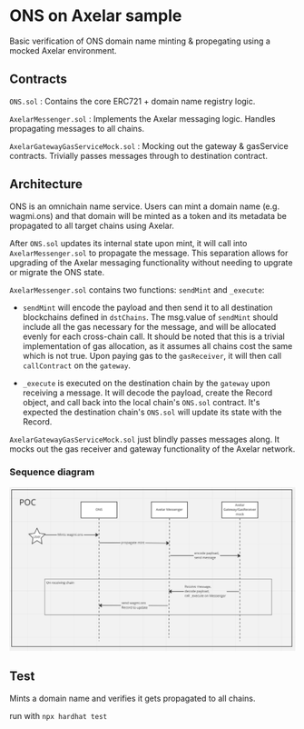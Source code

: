 # ONS on Axelar sample

Basic verification of ONS domain name minting & propegating using a mocked Axelar environment.

## Contracts
`ONS.sol` : Contains the core ERC721 + domain name registry logic.

`AxelarMessenger.sol` : Implements the Axelar messaging logic. Handles propagating messages to all chains.

`AxelarGatewayGasServiceMock.sol` : Mocking out the gateway & gasService contracts. Trivially passes messages through to destination contract.

## Architecture
ONS is an omnichain name service. Users can mint a domain name (e.g. wagmi.ons) and that domain will be minted as a token and its metadata be propagated to all target chains using Axelar.

After `ONS.sol` updates its internal state upon mint, it will call into `AxelarMessenger.sol` to propagate the message. This separation allows for upgrading of the Axelar messaging functionality without needing to upgrate or migrate the ONS state.

`AxelarMessenger.sol` contains two functions: `sendMint` and `_execute`:
- `sendMint` will encode the payload and then send it to all destination blockchains defined in `dstChains`. The msg.value of `sendMint` should include all the gas necessary for the message, and will be allocated evenly for each cross-chain call. It should be noted that this is a trivial implementation of gas allocation, as it assumes all chains cost the same which is not true. Upon paying gas to the `gasReceiver`, it will then call `callContract` on the `gateway`.

- `_execute` is executed on the destination chain by the `gateway` upon receiving a message. It will decode the payload, create the Record object, and call back into the local chain's `ONS.sol` contract. It's expected the destination chain's `ONS.sol` will update its state with the Record.

`AxelarGatewayGasServiceMock.sol` just blindly passes messages along. It mocks out the gas receiver and gateway functionality of the Axelar network.

### Sequence diagram
![Axelar Sequence Diagram](https://github.com/ori-wagmi/axelar_poc_public/blob/main/Images/Axelar%20Sequence%20Diagram.png)

## Test
Mints a domain name and verifies it gets propagated to all chains.

run with `npx hardhat test`
